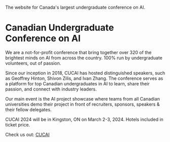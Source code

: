 The website for Canada's largest undergraduate conference on AI.

# Canadian Undergraduate Conference on AI
We are a not-for-profit conference that bring together over 320 of the brightest minds on AI from across the country. 100% run by undergraduate volunteers, out of passion.

Since our inception in 2018, CUCAI has hosted distinguished speakers, such as Geoffrey Hinton, Shivon Zilis, and Ivan Zhang. The conference serves as a platform for top Canadian undergraduates in AI to learn, share their passion, and connect with industry leaders.

Our main event is the AI project showcase where teams from all Canadian universities demo their project in front of recruiters, sponsors, speakers & their fellow delegates.

CUCAI 2024 will be in Kingston, ON on March 2-3, 2024. Hotels included in ticket price.

Check us out: [CUCAI](https://www.cucai.ca/)
